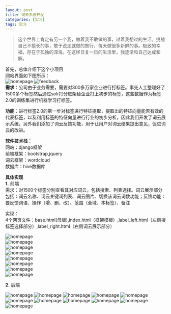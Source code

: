 ```yaml
---
layout: post
title: 词云系统开发
categories: [实习]
tags: 实习
---
```


> 这个世界上肯定有另一个我，做着我不敢做的事，过着我想过的生活。挑战自己不擅长的事，敢于说走就做的旅行，每天做很多新鲜的事。极致的幸福，存在于孤独的深海。在这样日复一日的生活里，我逐渐和自己达成和解。

首先，总体介绍下这个小项目  
网站界面如下图所示：  
![homepage](../images/ciyun/home.jpg)
![feedback](../images/ciyun/feedback.jpg)  
**需求**：公司由于业务需要，需要对300多万家企业进行打标签。事先人工整理好了1500多个标签然后通过solr打分框架给企业打上初步的标签，这些数据作为标签2.0的训练集进行机器学习打标签。  

**功能**：进行标签2.0的第一步对标签进行特征提取，提取出的特征向量能否有效的代表标签，以及利用标签的特征向量进行行业的初步分析，因此我们开发了词云展示系统，另外我们添加了词云反馈功能，用于让用户对词云结果提出意见，促进词云的改进。

**软件技术栈：**  
网站：django框架  
前端框架：bootstrap,jquery  
词云框架：wordcloud  
数据库：hive数据库

**具体实现**  
**1.** 前端  
需求：对1500个标签分别查看其对应词云，包括搜索、列表选择。词云展示部分包括：词云名称、词云关键词列表、词云图片、切换该词云词数功能；反馈功能：要反馈词语、操作（增、删、改）、范围（全域、本标签）、备注

实现：  
4个网页文件：base.html(母版),index.html（框架模板）,label_left.html（左侧搜标签选择部分）,label_right.html（右侧词云展示部分）

![homepage](../images/ciyun/page_base.jpg)  
![homepage](../images/ciyun/page_index.jpg)  
![homepage](../images/ciyun/page_left.jpg)  
![homepage](../images/ciyun/page_right_1.jpg)  
![homepage](../images/ciyun/page_right_feedback.jpg)  
![homepage](../images/ciyun/page_right_js_1.jpg)  
![homepage](../images/ciyun/page_right_js_2.jpg)  
![homepage](../images/ciyun/page_right_js_3.jpg)  


**2.** 后端  


![homepage](../images/ciyun/back_1.jpg)
![homepage](../images/ciyun/back_2.jpg)
![homepage](../images/ciyun/back_3.jpg)
![homepage](../images/ciyun/back_4.jpg)
![homepage](../images/ciyun/back_5.jpg)
![homepage](../images/ciyun/back_6.jpg)
![homepage](../images/ciyun/back_7.jpg)
![homepage](../images/ciyun/back_8.jpg)
![homepage](../images/ciyun/back_9.jpg)
![homepage](../images/ciyun/back_10.jpg)
![homepage](../images/ciyun/back_.jpg)




  


